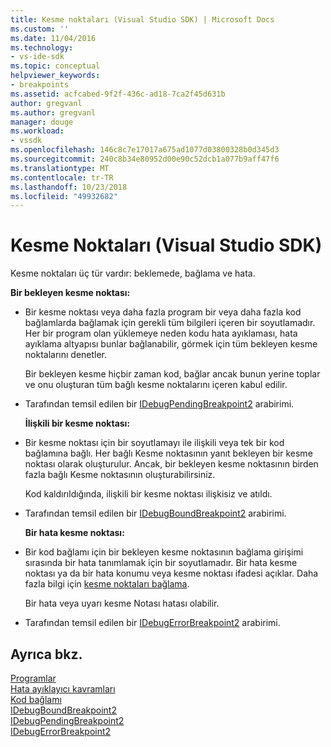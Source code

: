 ```yaml
---
title: Kesme noktaları (Visual Studio SDK) | Microsoft Docs
ms.custom: ''
ms.date: 11/04/2016
ms.technology:
- vs-ide-sdk
ms.topic: conceptual
helpviewer_keywords:
- breakpoints
ms.assetid: acfcabed-9f2f-436c-ad18-7ca2f45d631b
author: gregvanl
ms.author: gregvanl
manager: douge
ms.workload:
- vssdk
ms.openlocfilehash: 146c8c7e17017a675ad1077d03800328b0d345d3
ms.sourcegitcommit: 240c8b34e80952d00e90c52dcb1a077b9aff47f6
ms.translationtype: MT
ms.contentlocale: tr-TR
ms.lasthandoff: 10/23/2018
ms.locfileid: "49932682"
---
```

# <a name="breakpoints-visual-studio-sdk"></a>Kesme Noktaları (Visual Studio SDK)
Kesme noktaları üç tür vardır: beklemede, bağlama ve hata.  
  
 **Bir bekleyen kesme noktası:**  
  
- Bir kesme noktası veya daha fazla program bir veya daha fazla kod bağlamlarda bağlamak için gerekli tüm bilgileri içeren bir soyutlamadır. Her bir program olan yüklemeye neden kodu hata ayıklaması, hata ayıklama altyapısı bunlar bağlanabilir, görmek için tüm bekleyen kesme noktalarını denetler.  
  
   Bir bekleyen kesme hiçbir zaman kod, bağlar ancak bunun yerine toplar ve onu oluşturan tüm bağlı kesme noktalarını içeren kabul edilir.  
  
- Tarafından temsil edilen bir [IDebugPendingBreakpoint2](../../extensibility/debugger/reference/idebugpendingbreakpoint2.md) arabirimi.  
  
  **İlişkili bir kesme noktası:**  
  
- Bir kesme noktası için bir soyutlamayı ile ilişkili veya tek bir kod bağlamına bağlı. Her bağlı Kesme noktasının yanıt bekleyen bir kesme noktası olarak oluşturulur. Ancak, bir bekleyen kesme noktasının birden fazla bağlı Kesme noktasının oluşturabilirsiniz.  
  
   Kod kaldırıldığında, ilişkili bir kesme noktası ilişkisiz ve atıldı.  
  
- Tarafından temsil edilen bir [IDebugBoundBreakpoint2](../../extensibility/debugger/reference/idebugboundbreakpoint2.md) arabirimi.  
  
  **Bir hata kesme noktası:**  
  
- Bir kod bağlamı için bir bekleyen kesme noktasının bağlama girişimi sırasında bir hata tanımlamak için bir soyutlamadır. Bir hata kesme noktası ya da bir hata konumu veya kesme noktası ifadesi açıklar. Daha fazla bilgi için [kesme noktaları bağlama](../../extensibility/debugger/binding-breakpoints.md).  
  
   Bir hata veya uyarı kesme Notası hatası olabilir.  
  
- Tarafından temsil edilen bir [IDebugErrorBreakpoint2](../../extensibility/debugger/reference/idebugerrorbreakpoint2.md) arabirimi.  
  
## <a name="see-also"></a>Ayrıca bkz.  
 [Programlar](../../extensibility/debugger/programs.md)   
 [Hata ayıklayıcı kavramları](../../extensibility/debugger/debugger-concepts.md)   
 [Kod bağlamı](../../extensibility/debugger/code-context.md)   
 [IDebugBoundBreakpoint2](../../extensibility/debugger/reference/idebugboundbreakpoint2.md)   
 [IDebugPendingBreakpoint2](../../extensibility/debugger/reference/idebugpendingbreakpoint2.md)   
 [IDebugErrorBreakpoint2](../../extensibility/debugger/reference/idebugerrorbreakpoint2.md)